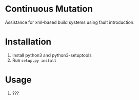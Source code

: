 # Continuous Mutation
Assistance for xml-based build systems using fault introduction.

# Installation
1. Install python3 and python3-setuptools
2. Run `setup.py install`

# Usage
1. ???
